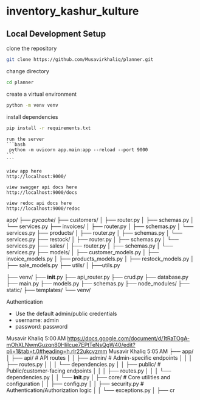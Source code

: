 # inventory_kashur_kulture

## Local Development Setup

clone the repository

```bash
git clone https://github.com/Musavirkhaliq/planner.git
```

change directory

```bash
cd planner
```

create a virtual environment

```bash
python -m venv venv
```

install dependencies

```bash
pip install -r requirements.txt
```

````
run the server
```bash
 python -m uvicorn app.main:app --reload --port 9000
```
```

view app here
http://localhost:9000/

view swagger api docs here
http://localhost:9000/docs

view redoc api docs here
http://localhost:9000/redoc
````

<!-- Structure -->

app/
├── _pycache_/
├── customers/
│ ├── router.py
│ ├── schemas.py
│ └── services.py
├── invoices/
│ ├── router.py
│ ├── schemas.py
│ └── services.py
├── products/
│ ├── router.py
│ ├── schemas.py
│ └── services.py
├── restock/
│ ├── router.py
│ ├── schemas.py
│ └── services.py
├── sales/
│ ├── router.py
│ ├── schemas.py
│ └── services.py
├── models/
│ ├── customer_models.py
│ ├── invoice_models.py
│ ├── products_models.py
│ ├── restock_models.py
│ ├── sale_models.py
├── utils/
│ ├──utils.py

├── venv/
├── **init**.py
├── api_router.py
├── crud.py
├── database.py
├── main.py
├── models.py
├── schemas.py
├── node_modules/
├── static/
├── templates/
└── venv/

Authentication

- Use the default admin/public credentials
- username: admin
- password: password

Musavir Khaliq
5:00 AM
https://docs.google.com/document/d/1tRaTOgA-mOhXLNwmGuzqn80Hlilcue7EPtTeNsQgW40/edit?pli=1&tab=t.0#heading=h.rlr22ukcvzmm
Musavir Khaliq
5:05 AM
├── app/
│ ├── api/ # API routes
│ │ ├── admin/ # Admin-specific endpoints
│ │ │ ├── routes.py
│ │ │ └── dependencies.py
│ │ ├── public/ # Public/customer-facing endpoints
│ │ │ ├── routes.py
│ │ │ └── dependencies.py
│ │ └── **init**.py
│ ├── core/ # Core utilities and configuration
│ │ ├── config.py
│ │ ├── security.py # Authentication/Authorization logic
│ │ └── exceptions.py
│ ├── cr
